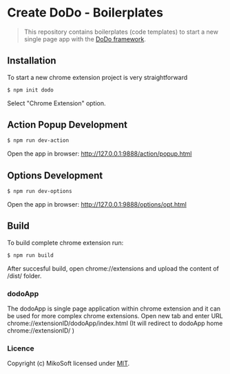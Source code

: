 # Create DoDo - Boilerplates
> This repository contains boilerplates (code templates) to start a new single page app with the [DoDo framework](http://dodo.mikosoft.info).


## Installation
To start a new chrome extension project is very straightforward
```bash
$ npm init dodo
```
Select "Chrome Extension" option.


## Action Popup Development
```bash
$ npm run dev-action
```
Open the app in browser: http://127.0.0.1:9888/action/popup.html


## Options Development
```bash
$ npm run dev-options
```
Open the app in browser: http://127.0.0.1:9888/options/opt.html


## Build
To build complete chrome extension run:
```bash
$ npm run build
```
After succesful build, open chrome://extensions and upload the content of /dist/ folder.


### dodoApp
The dodoApp is single page application within chrome extension and it can be used for more complex chrome extensions.
Open new tab and enter URL chrome://extensionID/dodoApp/index.html (It will redirect to dodoApp home chrome://extensionID/ )



### Licence
Copyright (c) MikoSoft licensed under [MIT](./LICENSE).
